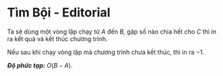 # Tìm Bội - Editorial

Ta sẽ dùng một vòng lặp chạy từ $A$ đến $B,$ gặp số nào chia hết cho $C$ thì in ra kết quả và kết thúc chương trình.

Nếu sau khi chạy vòng lặp mà chương trình chưa kết thúc, thì in ra $-1$.

***Độ phức tạp:*** $O(B - A)$.
